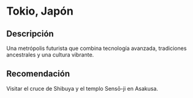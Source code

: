 # Tokio, Japón

## Descripción
Una metrópolis futurista que combina tecnología avanzada, tradiciones ancestrales y una cultura vibrante.

## Recomendación
Visitar el cruce de Shibuya y el templo Sensō-ji en Asakusa.
